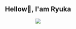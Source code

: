  <h2 align="center">Hellow👋, I'am Ryuka</h2>


<div id="header" align="center">
  <img src="https://media4.giphy.com/media/v1.Y2lkPTc5MGI3NjExaG9haW03MWQ1OTJhYmpkendpMXc5dXJvNXZta2xuaDR5djF1dmQ1bCZlcD12MV9pbnRlcm5hbF9naWZfYnlfaWQmY3Q9Zw/jlVObChD6Fb5C/giphy.gif"/>
</div>
<!--
**RyukaAngga/RyukaAngga** is a ✨ _special_ ✨ repository because its `README.md` (this file) appears on your GitHub profile.

Here are some ideas to get you started:

- 🔭 I’m currently working on ...
- 🌱 I’m currently learning ...
- 👯 I’m looking to collaborate on ...
- 🤔 I’m looking for help with ...
- 💬 Ask me about ...
- 📫 How to reach me: ...
- 😄 Pronouns: ...
- ⚡ Fun fact: ...
-->
